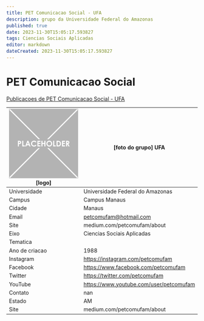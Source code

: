 ```yaml
---
title: PET Comunicacao Social - UFA
description: grupo da Universidade Federal do Amazonas
published: true
date: 2023-11-30T15:05:17.593827
tags: Ciencias Sociais Aplicadas
editor: markdown
dateCreated: 2023-11-30T15:05:17.593827
---
```


# PET Comunicacao Social

[Publicacoes de PET Comunicacao Social - UFA](/atividade/68PETComunicacaoSocialUFA/feed)

| ![placeholder.png](/placeholder.png) [logo] | [foto do grupo] UFA         |
| ------------------------------------------- | ------------------------------------------------- |
| Universidade                                | Universidade Federal do Amazonas      |
| Campus                                      | Campus Manaus            |
| Cidade                                      | Manaus             |
| Email                                       | petcomufam@hotmail.com             |
| Site                                        | medium.com/petcomufam/about              |
| Eixo                                        | Ciencias Sociais Aplicadas              |
| Tematica                                    |           |
| Ano de criacao                              | 1988        |
| Instagram                                   | https://instagram.com/petcomufam         |
| Facebook                                    | https://www.facebook.com/petcomufam          |
| Twitter                                     | https://twitter.com/petcomufam           |
| YouTube                                     | https://www.youtube.com/user/petcomufam           |
| Contato                                     | nan         |
| Estado                                      |  AM            |
| Site                                        | medium.com/petcomufam/about |
